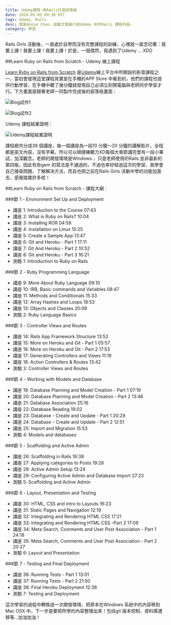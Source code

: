 ```yaml
---
title: Udemy課程-用Rails打造部落格
date: 2014-05-05 09:36 UTC
tags: Udemy, Rails
desc: 我是Annie Chen，這篇文章是介紹Udemy 中的Rails 課程內容。
category: 學習
---
```


Rails Girls 活動後，一直處於自學而沒有完整課程的訓練，心裡就一直念叨著：我要上課！我要上課！我要上課！於是，一個偶然，我遇到了Udemy ... XDD

##Learn Ruby on Rails from Scratch - Udemy 線上課程

[Learn Ryby on Rails from Scratch](https://www.udemy.com/learn-ruby-on-rails-from-scratch/) 是[Udemy](https://www.udemy.com/courses/)線上平台中所開設的影音課程之一，當初會發現這堂課程其實是在手機的APP Store 中看到的，他們的課程也提供行動學習，在手機中聽了幾分鐘就發現自己必須立刻開電腦與老師同步學習才行。下方畫面是跟著老師一同製作完成後的部落格畫面：

![Blog試作1](http://user-image.logdown.io/user/7443/blog/7374/post/197211/mNgph8qIR8iHlArPRx3N_%E8%9E%A2%E5%B9%95%E5%BF%AB%E7%85%A7%202014-05-05%2015.55.35.png)

![Blog試作2](http://user-image.logdown.io/user/7443/blog/7374/post/197211/vHKfTqy0RyeLx7yERvUo_%E8%9E%A2%E5%B9%95%E5%BF%AB%E7%85%A7%202014-05-05%2015.56.07.png)

Udemy 課程結業證明：

![Udemy課程結業證明](http://user-image.logdown.io/user/7443/blog/7374/post/197211/d4NDW8jgRFJOxTlMd6XA_%E8%9E%A2%E5%B9%95%E5%BF%AB%E7%85%A7%202014-05-02%2016.44.01.png)

課程總共分成38 個講座，每一個講座為一段10 分鐘～20 分鐘的講解影片，全程都是英文內容，沒有字幕，所以可以順便練聽力XD每個大章節講完會有一段小筆試，加深觀念。老師的開發環境是Windows ，只是老師使用的Rails 並非最新的第四版，因此有些gem 的寫法是不通過的，不過也幸好經過這次的學習，我學會自己搜尋問題，了解解決方法，而且也把之前在Rails Girls 活動中學的功能加進去，感覺踏實許多呢！

##Learn Ruby on Rails from Scratch - 課程大綱：

###節 1 - Environment Set Up and Deployment

- 講座 1: Introduction to the Course 07:43
- 講座 2: What is Ruby on Rails? 10:04
- 講座 3: Installing ROR 04:58
- 講座 4: Installation on Linux 15:25
- 講座 5: Create a Sample App 13:47
- 講座 6: Git and Heroku - Part 1 17:11
- 講座 7: Git And Heroku - Part 2 10:52
- 講座 8: Git and Heroku - Part 3 16:21
- 測驗 1: Introduction to Ruby on Rails


###節 2 - Ruby Programming Language

- 講座 9: More About Ruby Language 09:10
- 講座 10: IRB, Basic commands and Variables 08:47
- 講座 11: Methods and Conditionals 15:33
- 講座 12: Array Hashes and Loops 18:53
- 講座 13: Objects and Classes 20:09
- 測驗 2: Ruby Language Basics

###節 3 - Controller Views and Routes

- 講座 14: Rails App Framework Structure 13:52
- 講座 15: More on Heroku and Git - Part 1 05:57
- 講座 16: More on Heroku and Git - Part 2 17:53
- 講座 17: Generating Controllers and Views 11:19
- 講座 18: Action Controllers & Routes 13:42
- 測驗 3: Controller Views and Routes

###節 4 - Working with Models and Database

- 講座 19: Database Planning and Model Creation - Part 1 07:19
- 講座 20: Database Planning and Model Creation - Part 2 13:46
- 講座 21: Database Association 25:16
- 講座 22: Database Reading 19:02
- 講座 23: Database - Create and Update - Part 1 20:29
- 講座 24: Database - Create and Update - Part 2 12:51
- 講座 25: Import and Migration 15:53
- 測驗 4: Models and databases

###節 5 - Scaffolding and Active Admin

- 講座 26: Scaffolding in Rails 16:38
- 講座 27: Applying categories to Posts 19:28
- 講座 28: Active Admin Setup 13:24
- 講座 29: Configuring Active Admin and Database Import 27:23
- 測驗 5: Scaffolding and Active Admin

###節 6 - Layout, Presentation and Testing

- 講座 30: HTML, CSS and intro to Layouts 16:23
- 講座 31: Static Pages and Navigation 12:19
- 講座 32: Integrating and Rendering HTML CSS 17:21
- 講座 33: Integrating and Rendering HTML CSS -Part 2 17:09
- 講座 34: Meta Search, Comments and User Post Association - Part 1 24:18
- 講座 35: Meta Search, Comments and User Post Association - Part 2 20:27
- 測驗 6: Layout and Presentation

###節 7 - Testing and Final Deployment

- 講座 36: Running Tests - Part 1 13:01
- 講座 37: Running Tests - Part 2 21:50
- 講座 38: Final Heroku Deployment 12:38
- 測驗 7: Testing and Deployment

這次學習的過程中轉換過一次開發環境，把原本在Windows 系統中的內容移到Mac OSX 中，下一步是要把所學的內容整理出來！包括git 版本控制、資料庫遷移等...加油加油！
